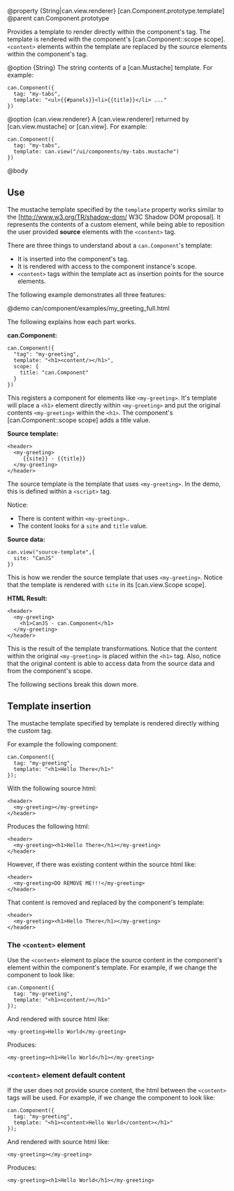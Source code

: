 @property {String|can.view.renderer} [can.Component.prototype.template]
@parent can.Component.prototype

Provides a template to render directly within the component's tag. The template is rendered with the
component's [can.Component::scope scope].  `<content>` elements within the template are replaced by 
the source elements within the component's tag.

@option {String} The string contents of a [can.Mustache] template.  For example:

    can.Component({
      tag: "my-tabs",
      template: "<ul>{{#panels}}<li>{{title}}</li> ..."
    })

@option {can.view.renderer} A [can.view.renderer] returned by [can.view.mustache] or 
[can.view]. For example:

    can.Component({
      tag: "my-tabs",
      template: can.view("/ui/components/my-tabs.mustache")
    })

@body


## Use

The mustache template specified by the `template` property works similar to 
the [http://www.w3.org/TR/shadow-dom/ W3C Shadow DOM proposal]. It represents the contents
of a custom element, while being able to reposition the user provided __source__ elements
with the `<content>` tag.

There are three things to understand about a `can.Component`'s template:

 - It is inserted into the component's tag.
 - It is rendered with access to the component instance's scope.
 - `<content>` tags within the template act as insertion points for the source elements.

The following example demonstrates all three features:

@demo can/component/examples/my_greeting_full.html

The following explains how each part works.

__can.Component:__

    can.Component({
      "tag": "my-greeting",
      template: "<h1><content/></h1>",
      scope: {
        title: "can.Component"
      }
    })

This registers a component for elements like `<my-greeting>`. It's template
will place a `<h1>` element directly within `<my-greeting>` and put
the original contents `<my-greeting>` within the `<h1>`. The component's
[can.Component::scope scope] adds a title value.

__Source template:__

    <header>
      <my-greeting>
         {{site}} - {{title}}
      </my-greeting>
    </header>

The source template is the template that 
uses `<my-greeting>`.  In the demo, this is defined within a `<script>` 
tag.  

Notice:

 - There is content within `<my-greeting>`..
 - The content looks for a `site` and `title` value.

__Source data:__

    can.view("source-template",{
      site: "CanJS"
    })

This is how we render the source template that uses `<my-greeting>`. Notice
that the template is rendered with `site` in its [can.view.Scope scope].

__HTML Result:__

    <header>
      <my-greeting>
        <h1>CanJS - can.Component</h1>
      </my-greeting>
    </header>

This is the result of the template transformations.  Notice that the
content within the original `<my-greeting>` is placed within the `<h1>` 
tag.  Also, notice that the original content is able to access data from
the source data and from the component's scope.
 
The following sections break this down more.


## Template insertion

The mustache template specified by template is rendered directly withing the custom tag.  

For example the following component:

    can.Component({
      tag: "my-greeting",
      template: "<h1>Hello There</h1>"
    });

With the following source html:

    <header>
      <my-greeting></my-greeting>
    </header>

Produces the following html:

    <header>
      <my-greeting><h1>Hello There</h1></my-greeting>
    </header>

However, if there was existing content within the source html like:

    <header>
      <my-greeting>DO REMOVE ME!!!</my-greeting>
    </header>

That content is removed and replaced by the component's template:

    <header>
      <my-greeting><h1>Hello There</h1></my-greeting>
    </header>

### The `<content>` element

Use the `<content>` element to place the source content in the 
component's element within the component's 
template. For example, if we change the component to look like:

    can.Component({
      tag: "my-greeting",
      template: "<h1><content/></h1>"
    });

And rendered with source html like:

    <my-greeting>Hello World</my-greeting>

Produces:

    <my-greeting><h1>Hello World</h1></my-greeting>

### `<content>` element default content

If the user does not provide source content, the html 
between the `<content>` tags will be used. For example, if we 
change the component to look like:

    can.Component({
      tag: "my-greeting",
      template: "<h1><content>Hello World</content></h1>"
    });

And rendered with source html like:

    <my-greeting></my-greeting>

Produces:

    <my-greeting><h1>Hello World</h1></my-greeting>

